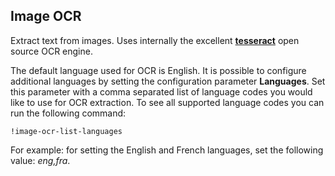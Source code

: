 ## Image OCR
Extract text from images. Uses internally the excellent [**tesseract**](https://github.com/tesseract-ocr/tesseract/) open source OCR engine.

The default language used for OCR is English. It is possible to configure additional languages by setting the configuration parameter **Languages**. Set this parameter with a comma separated list of language codes you would like to use for OCR extraction. To see all supported language codes you can run the following command:
```
!image-ocr-list-languages
```
For example: for setting the English and French languages, set the following value: *eng,fra*. 